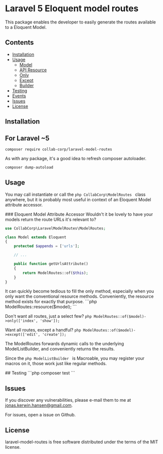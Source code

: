 # Laravel 5 Eloquent model routes

This package enables the developer to easily generate the routes available to a Eloquent Model.

## Contents

- [Installation](#installation)
- [Usage](#usage)
	- [Model](#usage_model)
	- [API Resource](#usage_resource)
	- [Only](#usage_only)
	- [Except](#usage_except)
	- [Builder](#usage_builder)
- [Testing](#testing)
- [Events](#events)
- [Issues](#issues)
- [License](#license)

<a name="installation" />

## Installation

## For Laravel ~5

    composer require collab-corp/laravel-model-routes

As with any package, it's a good idea to refresh composer autoloader.
```bash
composer dump-autoload
```

<a name="usage" />

## Usage

You may call instantiate or call the ```php CollabCorp\ModelRoutes ``` class anywhere,
but it is probably most useful in context of an Eloquent Model attribute accessor.

<a name="usage_model" />
### Eloquent Model Attribute Accessor
Wouldn't it be lovely to have your models return the route URLs it's relevant to?

```php 
use CollabCorp\LaravelModelRoutes\ModelRoutes;

class Model extends Eloquent 
{
	protected $appends = ['urls'];

	// ...

	public function getUrlsAttribute() 
	{
		return ModelRoutes::of($this);
	}
}
```
<a name="usage_resource" />
It can quickly become tedious to fill the only method, especially when you only want the conventional resource methods.
Conveniently, the resource method exists for exactly that purpose.
```php ModelRoutes::resource($model); ```

<a name="usage_only" />

Don't want all routes, just a select few?
```php ModelRoutes::of($model)->only(['index', 'show']); ```

<a name="usage_except" />

Want all routes, except a handful?
```php ModelRoutes::of($model)->except(['edit', 'create']); ```

<a name="usage_builder" />
The ModelRoutes forwards dynamic calls to the underlying ModelListBuilder, and conveniently returns the results.

Since the ```php ModelListBuilder ``` is Macroable, you may register your macros on it, those work just like regular methods.

<a name="testing" />
## Testing
```php
composer test
```

<a name="issues" />

## Issues 

If you discover any vulnerabilities, please e-mail them to me at jonas.kerwin.hansen@gmail.com.

For issues, open a issue on Github.

<a name="license" />

## License

laravel-model-routes is free software distributed under the terms of the MIT license.